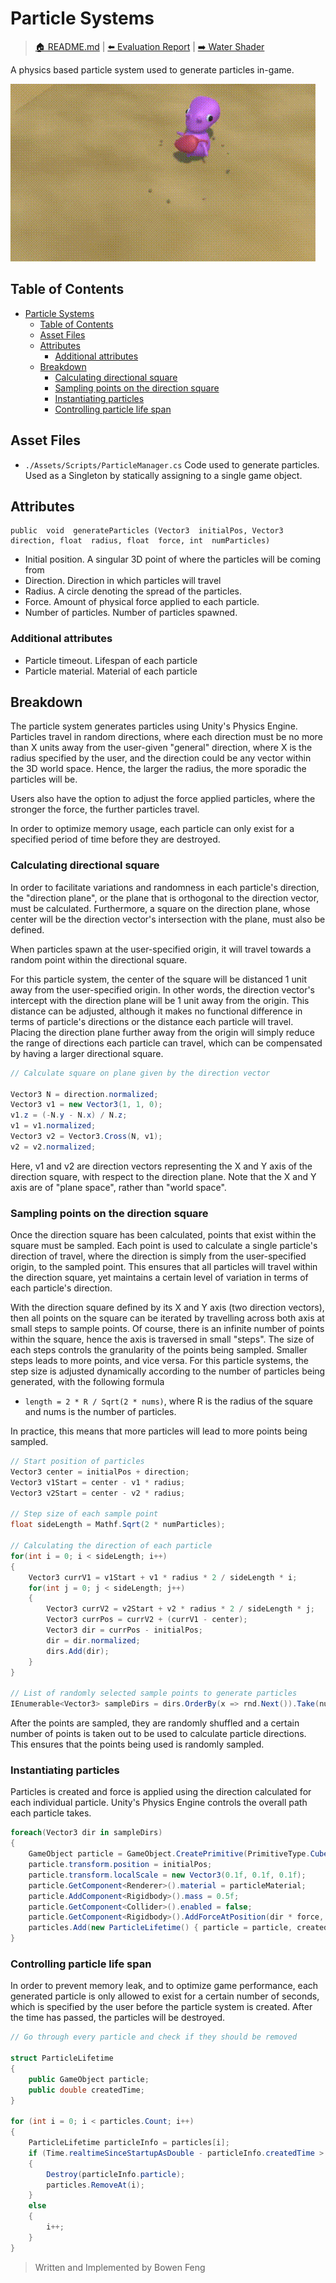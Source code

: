 
# Particle Systems
> [🏠 README.md](../../README.md) | [⬅️ Evaluation Report](../evaluation/evaluation-report.md) | [➡️ Water Shader](../water-shader/water-shader.md)

A physics based particle system used to generate particles in-game.

![](./particle-system-demo.gif)

## Table of Contents
- [Particle Systems](#particle-systems)
	- [Table of Contents](#table-of-contents)
	- [Asset Files](#asset-files)
	- [Attributes](#attributes)
		- [Additional attributes](#additional-attributes)
	- [Breakdown](#breakdown)
		- [Calculating directional square](#calculating-directional-square)
		- [Sampling points on the direction square](#sampling-points-on-the-direction-square)
		- [Instantiating particles](#instantiating-particles)
		- [Controlling particle life span](#controlling-particle-life-span)

## Asset Files
* `./Assets/Scripts/ParticleManager.cs` Code used to generate particles. Used as a Singleton by statically assigning to a single game object.

## Attributes

    public  void  generateParticles (Vector3  initialPos, Vector3  direction, float  radius, float  force, int  numParticles)

- Initial position. A singular 3D point of where the particles will be coming from
- Direction. Direction in which particles will travel 
- Radius. A circle denoting the spread of the particles.
- Force. Amount of physical force applied to each particle.
- Number of particles. Number of particles spawned.
### Additional attributes
- Particle timeout. Lifespan of each particle
- Particle material. Material of each particle

## Breakdown
The particle system generates particles using Unity's Physics Engine. Particles travel in random directions, where each direction must be no more than X units away from the user-given "general" direction, where X is the radius specified by the user, and the direction could be any vector within the 3D world space. Hence, the larger the radius, the more sporadic the particles will be.

Users also have the option to adjust the force applied particles, where the stronger the force, the further particles travel.

In order to optimize memory usage, each particle can only exist for a specified period of time before they are destroyed.

### Calculating directional square

In order to facilitate variations and randomness in each particle's direction, the "direction plane", or the plane that is orthogonal to the direction vector, must be calculated. Furthermore, a square on the direction plane, whose center will be the direction vector's intersection with the plane, must also be defined. 

When particles spawn at the user-specified origin, it will travel towards a random point within the directional square.

For this particle system, the center of the square will be distanced 1 unit away from the user-specified origin. In other words, the direction vector's intercept with the direction plane will be 1 unit away from the origin. This distance can be adjusted, although it makes no functional difference in terms of particle's directions or the distance each particle will travel. Placing the direction plane further away from the origin will simply reduce the range of directions each particle can travel, which can be compensated by having a larger directional square.
```c#
// Calculate square on plane given by the direction vector

Vector3 N = direction.normalized;
Vector3 v1 = new Vector3(1, 1, 0);
v1.z = (-N.y - N.x) / N.z;
v1 = v1.normalized;
Vector3 v2 = Vector3.Cross(N, v1);
v2 = v2.normalized;
```
Here, v1 and v2 are direction vectors representing the X and Y axis of the direction square, with respect to the direction plane. Note that the X and Y axis are of "plane space", rather than "world space".

### Sampling points on the direction square

Once the direction square has been calculated, points that exist within the square must be sampled. Each point is used to calculate a single particle's direction of travel, where the direction is simply from the user-specified origin, to the sampled point. This ensures that all particles will travel within the direction square, yet maintains a certain level of variation in terms of each particle's direction.

With the direction square defined by its X and Y axis (two direction vectors), then all points on the square can be iterated by travelling across both axis at small steps to sample points. Of course, there is an infinite number of points within the square, hence the axis is traversed in small "steps". The size of each steps controls the granularity of the points being sampled. Smaller steps leads to more points, and vice versa. For this particle systems, the step size is adjusted dynamically according to the number of particles being generated, with the following formula

- `length = 2 * R / Sqrt(2 * nums)`, where R is the radius of the square and nums is the number of particles.

In practice, this means that more particles will lead to more points being sampled.

```c#
// Start position of particles
Vector3 center = initialPos + direction;
Vector3 v1Start = center - v1 * radius;
Vector3 v2Start = center - v2 * radius;

// Step size of each sample point
float sideLength = Mathf.Sqrt(2 * numParticles);

// Calculating the direction of each particle
for(int i = 0; i < sideLength; i++)
{
	Vector3 currV1 = v1Start + v1 * radius * 2 / sideLength * i;
	for(int j = 0; j < sideLength; j++)
	{
		Vector3 currV2 = v2Start + v2 * radius * 2 / sideLength * j;
		Vector3 currPos = currV2 + (currV1 - center);
		Vector3 dir = currPos - initialPos;
		dir = dir.normalized;
		dirs.Add(dir);
	}
}

// List of randomly selected sample points to generate particles
IEnumerable<Vector3> sampleDirs = dirs.OrderBy(x => rnd.Next()).Take(numParticles);
```
After the points are sampled, they are randomly shuffled and a certain number of points is taken out to be used to calculate particle directions. This ensures that the points being used is randomly sampled.

### Instantiating particles

Particles is created and force is applied using the direction calculated for each individual particle. Unity's Physics Engine controls the overall path each particle takes.

```c#
foreach(Vector3 dir in sampleDirs)
{
	GameObject particle = GameObject.CreatePrimitive(PrimitiveType.Cube);
	particle.transform.position = initialPos;
	particle.transform.localScale = new Vector3(0.1f, 0.1f, 0.1f);
	particle.GetComponent<Renderer>().material = particleMaterial;
	particle.AddComponent<Rigidbody>().mass = 0.5f;
	particle.GetComponent<Collider>().enabled = false;
	particle.GetComponent<Rigidbody>().AddForceAtPosition(dir * force, transform.position);
	particles.Add(new ParticleLifetime() { particle = particle, createdTime = Time.realtimeSinceStartupAsDouble });
}
```

### Controlling particle life span

In order to prevent memory leak, and to optimize game performance, each generated particle is only allowed to exist for a certain number of seconds, which is specified by the user before the particle system is created. After the time has passed, the particles will be destroyed.

```c#
// Go through every particle and check if they should be removed

struct ParticleLifetime
{
	public GameObject particle;
	public double createdTime;
}

for (int i = 0; i < particles.Count; i++)
{
	ParticleLifetime particleInfo = particles[i];
	if (Time.realtimeSinceStartupAsDouble - particleInfo.createdTime > this.particleTimeout)
	{
		Destroy(particleInfo.particle);
		particles.RemoveAt(i);
	}
	else
	{
		i++;
	}
}
```

> Written and Implemented by Bowen Feng

